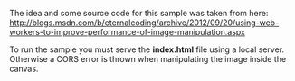 The idea and some source code for this sample was taken from here:
http://blogs.msdn.com/b/eternalcoding/archive/2012/09/20/using-web-workers-to-improve-performance-of-image-manipulation.aspx

To run the sample you must serve the **index.html** file using a local server. Otherwise a CORS error is thrown when manipulating the image inside the canvas.